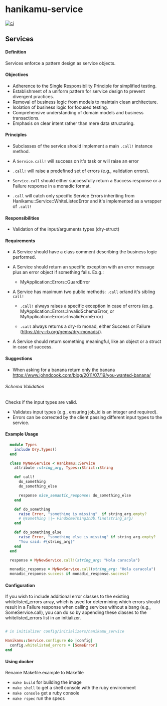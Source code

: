 # hanikamu-service

[![ci](https://github.com/Hanikamu/hanikamu-service/actions/workflows/ci.yml/badge.svg)](https://github.com/Hanikamu/hanikamu-service/actions/workflows/ci.yml)

## Services

#### Definition
Services enforce a pattern design as service objects.

#### Objectives
- Adherence to the Single Responsibility Principle for simplified testing.
- Establishment of a uniform pattern for service design to prevent divergent practices.
- Removal of business logic from models to maintain clean architecture.
- Isolation of business logic for focused testing.
- Comprehensive understanding of domain models and business transactions.
- Emphasis on clear intent rather than mere data structuring.


#### Principles

- Subclasses of the service should implement a main `.call!` instance method.

- A `Service.call!` will success on it's task or will raise an error

- `.call!` will raise a predefined set of errors (e.g., validation errors).

- `Service.call` should either successfully return a Success response or a Failure response in a monadic format.

- `.call` will catch only specific Service Errors inheriting from Hanikamu::Service::WhiteListedError and it's implemented as a wrapper of `.call!`


#### Responsibilities

- Validation of the input/arguments types (dry-struct)


#### Requirements

- A Service should have a class comment describing the business logic performed.

- A Service should return an specific exception with an error message plus an error object if something fails. Ex.g.:
  - MyApplication::Errors::GuardError

- A Service has maximum two public methods: `.call` or/and it's sibling `call!`
  - `.call!` always raises a specific exception in case of errors (ex.g. MyApplication::Errors::InvalidSchemaError, or MyApplication::Errors::InvalidFormError)

  - `.call` always returns a dry-rb monad, either Success or Failure (https://dry-rb.org/gems/dry-monads/).

- A Service should return something meaningful, like an object or a struct in case of success.

#### Suggestions
  
  - When asking for a banana return only the banana
    https://www.johndcook.com/blog/2011/07/19/you-wanted-banana/ 

###### Schema Validation
Checks if the input types are valid.
- Validates input types (e.g., ensuring job_id is an integer and required).
- Errors can be corrected by the client passing different input types to the service.

#### Example Usage

```ruby
  module Types
    include Dry.Types()
  end

  class MyNewService < Hanikamu::Service
    attribute :string_arg, Types::Strict::String

    def call!
      do_something
      do_something_else

      response nice_semantic_response: do_something_else
    end

    def do_something
      raise Error, "something is missing"  if string_arg.empty?
      # @something ||= FindSomeThingInDb.find(string_arg)
    end

    def do_something_else
      raise Error, "something else is missing" if string_arg.empty?
      "You said: #{string_arg}"
    end
  end

  response = MyNewService.call!(string_arg: "Hola caracola")

  monadic_response = MyNewService.call(string_arg: "Hola caracola")
  monadic_response.success if monadic_response.success?
```


#### Configuration

If you wish to include additional error classes to the existing whitelisted_errors array, which is used for determining which errors should result in a Failure response when calling services without a bang (e.g., SomeService.call), you can do so by appending these classes to the whitelisted_errors list in an initializer.

```ruby

# in initializer config/initializers/hanikamu_service

Hanikamu::Service.configure do |config|
  config.whitelisted_errors = [SomeError]
end

```

#### Using docker

  Rename Makefile.example to Makefile
  - `make build` for building the image
  - `make shell` to get a shell console with the ruby environment
  - `make console` get a ruby console
  - `make rspec` run the specs
